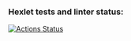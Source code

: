 ### Hexlet tests and linter status:
[![Actions Status](https://github.com/mnm-is-aleks/python-project-50/actions/workflows/hexlet-check.yml/badge.svg)](https://github.com/mnm-is-aleks/python-project-50/actions)